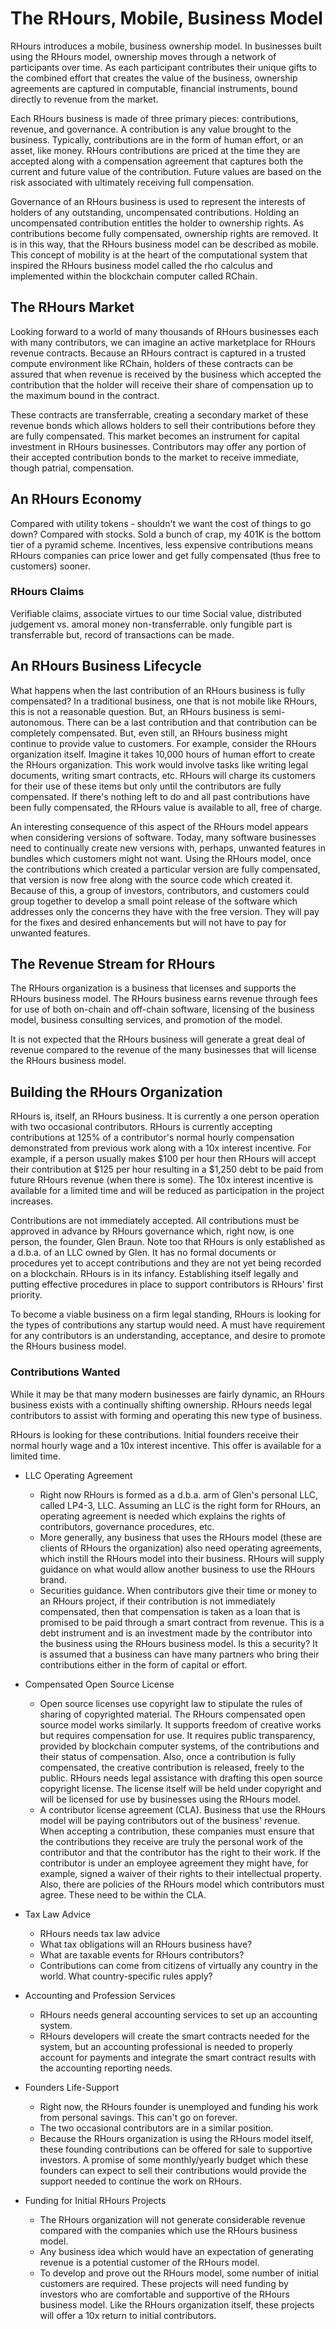 # The RHours, Mobile, Business Model
RHours introduces a mobile, business ownership model. In businesses built using the RHours model, ownership moves through a network of participants over time. As each participant contributes their unique gifts to the combined effort that creates the value of the business, ownership agreements are captured in computable, financial instruments, bound directly to revenue from the market.
	
Each RHours business is made of three primary pieces: contributions, revenue, and governance. A contribution is any value brought to the business. Typically, contributions are in the form of human effort, or an asset, like money. RHours contributions are priced at the time they are accepted along with a compensation agreement that captures both the current and future value of the contribution. Future values are based on the risk associated with ultimately receiving full compensation.

Governance of an RHours business is used to represent the interests of holders of any outstanding, uncompensated contributions. Holding an uncompensated contribution entitles the holder to ownership rights. As contributions become fully compensated, ownership rights are removed. It is in this way, that the RHours business model can be described as mobile. This concept of mobility is at the heart of the computational system that inspired the RHours business model called the rho calculus and implemented within the blockchain computer called RChain. 
	
## The RHours Market
Looking forward to a world of many thousands of RHours businesses each with many contributors, we can imagine an active marketplace for RHours revenue contracts. Because an RHours contract is captured in a trusted compute environment like RChain, holders of these contracts can be assured that when revenue is received by the business which accepted the contribution that the holder will receive their share of compensation up to the maximum bound in the contract.
	
These contracts are transferrable, creating a secondary market of these revenue bonds which allows holders to sell their contributions before they are fully compensated. This market becomes an instrument for capital investment in RHours businesses. Contributors may offer any portion of their accepted contribution bonds to the market to receive immediate, though patrial, compensation.

## An RHours Economy
Compared with utility tokens - shouldn't we want the cost of things to go down?
Compared with stocks. Sold a bunch of crap, my 401K is the bottom tier of a pyramid scheme.
Incentives, less expensive contributions means RHours companies can price lower and get fully compensated (thus free to customers) sooner. 

### RHours Claims
Verifiable claims, associate virtues to our time
Social value, distributed judgement
vs. amoral money
non-transferrable. only fungible part is transferrable but, record of transactions can be made.

		
## An RHours Business Lifecycle
What happens when the last contribution of an RHours business is fully compensated? In a traditional business, one that is not mobile like RHours, this is not a reasonable question. But, an RHours business is semi-autonomous. There can be a last contribution and that contribution can be completely compensated. But, even still, an RHours business might continue to provide value to customers. For example, consider the RHours organization itself. Imagine it takes 10,000 hours of human effort to create the RHours organization. This work would involve tasks like writing legal documents, writing smart contracts, etc. RHours will charge its customers for their use of these items but only until the contributors are fully compensated. If there's nothing left to do and all past contributions have been fully compensated, the RHours value is available to all, free of charge.
	
An interesting consequence of this aspect of the RHours model appears when considering versions of software. Today, many software businesses need to continually create new versions with, perhaps, unwanted features in bundles which customers might not want. Using the RHours model, once the contributions which created a particular version are fully compensated, that version is now free along with the source code which created it. Because of this, a group of investors, contributors, and customers could group together to develop a small point release of the software which addresses only the concerns they have with the free version. They will pay for the fixes and desired enhancements but will not have to pay for unwanted features.

## The Revenue Stream for RHours
The RHours organization is a business that licenses and supports the RHours business model. The RHours business earns revenue through fees for use of both on-chain and off-chain software, licensing of the business model, business consulting services, and promotion of the model. 
	
It is not expected that the RHours business will generate a great deal of revenue compared to the revenue of the many businesses that will license the RHours business model.

## Building the RHours Organization
RHours is, itself, an RHours business. It is currently a one person operation with two occasional contributors. RHours is currently accepting contributions at 125% of a contributor's normal hourly compensation demonstrated from previous work along with a 10x interest incentive. For example, if a person usually makes $100 per hour then RHours will accept their contribution at $125 per hour resulting in a $1,250 debt to be paid from future RHours revenue (when there is some). The 10x interest incentive is available for a limited time and will be reduced as participation in the project increases.
	
Contributions are not immediately accepted. All contributions must be approved in advance by RHours governance which, right now, is one person, the founder, Glen Braun. Note too that RHours is only established as a d.b.a. of an LLC owned by Glen. It has no formal documents or procedures yet to accept contributions and they are not yet being recorded on a blockchain. RHours is in its infancy. Establishing itself legally and putting effective procedures in place to support contributors is RHours' first priority.
	
To become a viable business on a firm legal standing, RHours is looking for the types of contributions any startup would need. A must have requirement for any contributors is an understanding, acceptance, and desire to promote the RHours business model.
	
### Contributions Wanted
While it may be that many modern businesses are fairly dynamic, an RHours business exists with a continually shifting ownership. RHours needs legal contributors to assist with forming and operating this new type of business.
		
RHours is looking for these contributions. Initial founders receive their normal hourly wage and a 10x interest incentive. This offer is available for a limited time.

* LLC Operating Agreement
	* Right now RHours is formed as a d.b.a. arm of Glen's personal LLC, called LP4-3, LLC. Assuming an LLC is the right form for RHours, an operating agreement is needed which explains the rights of contributors, governance procedures, etc.
	* More generally, any business that uses the RHours model (these are clients of RHours the organization) also need operating agreements, which instill the RHours model into their business. RHours will supply guidance on what would allow another business to use the RHours brand.
	* Securities guidance. When contributors give their time or money to an RHours project, if their contribution is not immediately compensated, then that compensation is taken as a loan that is promised to be paid through a smart contract from revenue. This is a debt instrument and is an investment made by the contributor into the business using the RHours business model. Is this a security? It is assumed that a business can have many partners who bring their contributions either in the form of capital or effort.
* Compensated Open Source License
	* Open source licenses use copyright law to stipulate the rules of sharing of copyrighted material. The RHours compensated open source model works similarly. It supports freedom of creative works but requires compensation for use. It requires public transparency, provided by blockchain computer systems, of the contributions and their status of compensation. Also, once a contribution is fully compensated, the creative contribution is released, freely to the public. RHours needs legal assistance with drafting this open source copyright license. The license itself will be held under copyright and will be licensed for use by businesses using the RHours model.
	* A contributor license agreement (CLA). Business that use the RHours model will be paying contributors out of the business' revenue. When accepting a contribution, these companies must ensure that the contributions they receive are truly the personal work of the contributor and that the contributor has the right to their work. If the contributor is under an employee agreement they might have, for example, signed a waiver of their rights to their intellectual property. Also, there are policies of the RHours model which contributors must agree. These need to be within the CLA.
* Tax Law Advice
	* RHours needs tax law advice
	* What tax obligations will an RHours business have? 
	* What are taxable events for RHours contributors?
	* Contributions can come from citizens of virtually any country in the world. What country-specific rules apply?
	
* Accounting and Profession Services
	* RHours needs general accounting services to set up an accounting system. 
	* RHours developers will create the smart contracts needed for the system, but an accounting professional is needed to properly account for payments and integrate the smart contract results with the accounting reporting needs.

* Founders Life-Support
	* Right now, the RHours founder is unemployed and funding his work from personal savings. This can't go on forever. 
	* The two occasional contributors are in a similar position.
	* Because the RHours organization is using the RHours model itself, these founding contributions can be offered for sale to supportive investors. A promise of some monthly/yearly budget which these founders can expect to sell their contributions would provide the support needed to continue the work on RHours.
	
* Funding for Initial RHours Projects
	* The RHours organization will not generate considerable revenue compared with the companies which use the RHours business model.
	* Any business idea which would have an expectation of generating revenue is a potential customer of the RHours model.
	* To develop and prove out the RHours model, some number of initial customers are required. These projects will need funding by investors who are comfortable and supportive of the RHours business model. Like the RHours organization itself, these projects will offer a 10x return to initial contributors.

